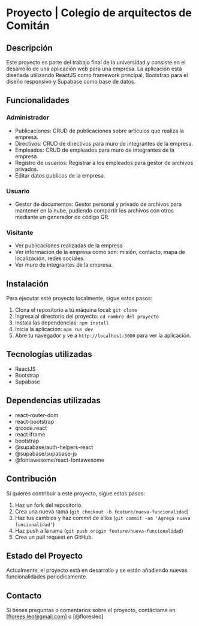 # Proyecto | Colegio de arquitectos de Comitán

## Descripción
Este proyecto es parte del trabajo final de la universidad y consiste en el desarrollo de una aplicación web para una empresa. La aplicación está diseñada utilizando ReactJS como framework principal, Bootstrap para el diseño responsivo y Supabase como base de datos.

## Funcionalidades
### Administrador
- Publicaciones: CRUD de publicaciones sobre articulos que realiza la empresa.
- Directivos: CRUD de directivos para muro de integrantes de la empresa.
- Empleados: CRUD de empleados para muro de integrantes de la empresa.
- Registro de usuarios: Registrar a los empleados para gestor de archivos privados.
- Editar datos publicos de la empresa.

### Usuario
- Gestor de documentos: Gestor personal y privado de archivos para mantener en la nube, pudiendo compartir los archivos con otros mediante un generador de código QR.

### Visitante
- Ver publicaciones realizadas de la empresa
- Ver información de la empresa como son: misión, contacto, mapa de localización, redes sociales.
- Ver muro de integrantes de la empresa.

## Instalación

Para ejecutar esté proyecto localmente, sigue estos pasos:

1. Clona el repositorio a tú máquina local: `git clone`
2. Ingresa al directorio del proyecto: `cd nombre del proyecto`
3. Instala las dependencias: `npm install`
4. Inicia la aplicación: `npm run dev`
5. Abre tu navegador y ve a `http://localhost:3000` para ver la aplicación.

## Tecnologías utilizadas

- ReactJS
- Bootstrap
- Supabase

## Dependencias utilizadas

- react-router-dom
- react-bootstrap
- qrcode.react
- react.iframe
- bootstrap
- @supabase/auth-helpers-react
- @supabase/supabase-js
- @fontawesome/react-fontawesome

## Contribución

Si quieres contribuir a este proyecto, sigue estos pasos:

1. Haz un fork del repositorio.
2. Crea una nueva rama (`git checkout -b feature/nueva-funcionalidad`)
3. Haz tus cambios y haz commit de ellos (`git commit -am 'Agrega nueva funcionalidad'`)
4. Haz push a la rama (`git push origin feature/nueva-funcionalidad`)
5. Crea un pull request en GitHub.

## Estado del Proyecto

Actualmente, el proyecto está en desarrollo y se están añadiendo nuevas funcionalidades periodicamente.

## Contacto

Si tienes preguntas o comentarios sobre el proyecto, contáctame en [florees.leo@gmail.com] o [@floresleo]
